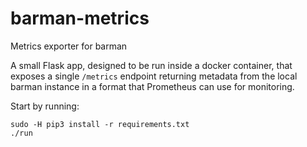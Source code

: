 # barman-metrics
Metrics exporter for barman 

A small Flask app, designed to be run inside a docker container, that exposes a single `/metrics` endpoint returning
 metadata from the local barman instance in a format that Prometheus can use for monitoring.

Start by running:

```
sudo -H pip3 install -r requirements.txt
./run
```
